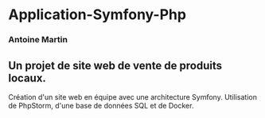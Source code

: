 # Application-Symfony-Php
### Antoine Martin
Un projet de site web de vente de produits locaux.
----

Création d'un site web en équipe avec une architecture Symfony. Utilisation de PhpStorm, d'une base de données SQL et de Docker.
